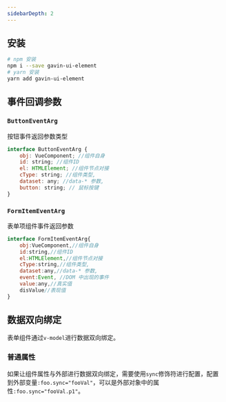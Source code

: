 ```yaml
---
sidebarDepth: 2
---
```


## 安装

```sh
# npm 安装
npm i --save gavin-ui-element
# yarn 安装
yarn add gavin-ui-element
```

## 事件回调参数

### `ButtonEventArg`

按钮事件返回参数类型

```js
interface ButtonEventArg {
	obj: VueComponent; //组件自身
	id: string; //组件ID
	el: HTMLElement; //组件节点对接
	cType: string; //组件类型,
	dataset: any; //data-* 参数,
	button: string; // 鼠标按键
}
```

### `FormItemEventArg`

表单项组件事件返回参数

```js
interface FormItemEventArg{
    obj:VueComponent,//组件自身
    id:string,//组件ID
    el:HTMLElement,//组件节点对接
    cType:string,//组件类型,
	dataset:any,//data-* 参数,
	event:Event, //DOM 中出现的事件
	value:any,//真实值
	disValue//表现值
}
```

## 数据双向绑定

表单组件通过`v-model`进行数据双向绑定。

### 普通属性

如果让组件属性与外部进行数据双向绑定，需要使用`sync`修饰符进行配置，配置到外部变量`:foo.sync="fooVal"`，可以是外部对象中的属性`:foo.sync="fooVal.p1"`。
